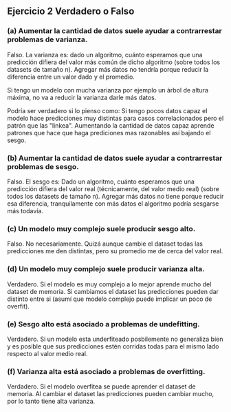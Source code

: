 ## Ejercicio 2 Verdadero o Falso

### (a) Aumentar la cantidad de datos suele ayudar a contrarrestar problemas de varianza.

Falso. La varianza es: dado un algoritmo, cuánto esperamos que una predicción difiera del valor más común de dicho algoritmo (sobre todos los datasets de tamaño n). Agregar más datos no tendría porque reducir la diferencia
entre un valor dado y el promedio.

Si tengo un modelo con mucha varianza por ejemplo un árbol de altura máxima, no va a reducir la varianza darle más datos.

Podría ser verdadero si lo pienso como: Si tengo pocos datos capaz el modelo hace predicciones
muy distintas para casos correlacionados pero el patrón que las "linkea". Aumentando la cantidad de datos capaz aprende patrones que hace que haga prediciones mas razonables así bajando el sesgo.

### (b) Aumentar la cantidad de datos suele ayudar a contrarrestar problemas de sesgo.

Falso. El sesgo es: Dado un algoritmo, cuánto esperamos que una predicción difiera del valor real (técnicamente, del valor medio real) (sobre todos los datasets de tamaño n). Agregar más datos no tiene porque reducir
esa diferencia, tranquilamente con más datos el algoritmo podría sesgarse más todavía.

### (c) Un modelo muy complejo suele producir sesgo alto.

Falso. No necesariamente. Quizá aunque cambie el dataset todas las predicciones me den distintas, pero su
promedio me de cerca del valor real.

### (d) Un modelo muy complejo suele producir varianza alta.

Verdadero. Si el modelo es muy complejo a lo mejor aprende mucho del dataset de memoria. Si cambiamos el dataset
las predicciones pueden dar distinto entre si (asumí que modelo complejo puede implicar un poco de overfit).

### (e) Sesgo alto está asociado a problemas de undefitting.

Verdadero. Si un modelo esta underfiteado posbilemente no generaliza bien y es posible que sus predicciones
estén corridas todas para el mismo lado respecto al valor medio real.

### (f) Varianza alta está asociado a problemas de overfitting.

Verdadero. Si el modelo overfitea se puede aprender el dataset de memoria. Al cambiar el dataset las predicciones
pueden cambiar mucho, por lo tanto tiene alta varianza.

